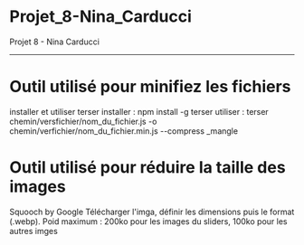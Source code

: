 # Projet_8-Nina_Carducci
Projet 8 - Nina Carducci


---
# Outil utilisé pour minifiez les fichiers
installer et utiliser terser
    installer : npm install -g terser
    utiliser : terser chemin/versfichier/nom_du_fichier.js -o chemin/verfichier/nom_du_fichier.min.js --compress _mangle

# Outil utilisé pour réduire la taille des images
Squooch by Google
    Télécharger l'imga, définir les dimensions puis le format (.webp).
    Poid maximum : 200ko pour les images du sliders, 100ko pour les autres imges